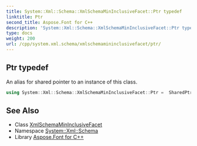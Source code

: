 ```yaml
---
title: System::Xml::Schema::XmlSchemaMinInclusiveFacet::Ptr typedef
linktitle: Ptr
second_title: Aspose.Font for C++
description: 'System::Xml::Schema::XmlSchemaMinInclusiveFacet::Ptr typedef. An alias for shared pointer to an instance of this class in C++.'
type: docs
weight: 200
url: /cpp/system.xml.schema/xmlschemamininclusivefacet/ptr/
---
```

## Ptr typedef


An alias for shared pointer to an instance of this class.

```cpp
using System::Xml::Schema::XmlSchemaMinInclusiveFacet::Ptr =  SharedPtr<XmlSchemaMinInclusiveFacet>
```

## See Also

* Class [XmlSchemaMinInclusiveFacet](../)
* Namespace [System::Xml::Schema](../../)
* Library [Aspose.Font for C++](../../../)
